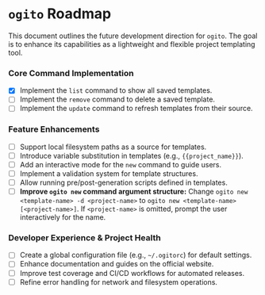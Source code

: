 # `ogito` Roadmap

This document outlines the future development direction for `ogito`. The goal is to enhance its capabilities as a lightweight and flexible project templating tool.

### Core Command Implementation

- [x] Implement the `list` command to show all saved templates.
- [ ] Implement the `remove` command to delete a saved template.
- [ ] Implement the `update` command to refresh templates from their source.

### Feature Enhancements

- [ ] Support local filesystem paths as a source for templates.
- [ ] Introduce variable substitution in templates (e.g., `{{project_name}}`).
- [ ] Add an interactive mode for the `new` command to guide users.
- [ ] Implement a validation system for template structures.
- [ ] Allow running pre/post-generation scripts defined in templates.
- [ ] **Improve `ogito new` command argument structure:** Change `ogito new <template-name> -d <project-name>` to `ogito new <template-name> [<project-name>]`. If `<project-name>` is omitted, prompt the user interactively for the name.

### Developer Experience & Project Health

- [ ] Create a global configuration file (e.g., `~/.ogitorc`) for default settings.
- [ ] Enhance documentation and guides on the official website.
- [ ] Improve test coverage and CI/CD workflows for automated releases.
- [ ] Refine error handling for network and filesystem operations.
